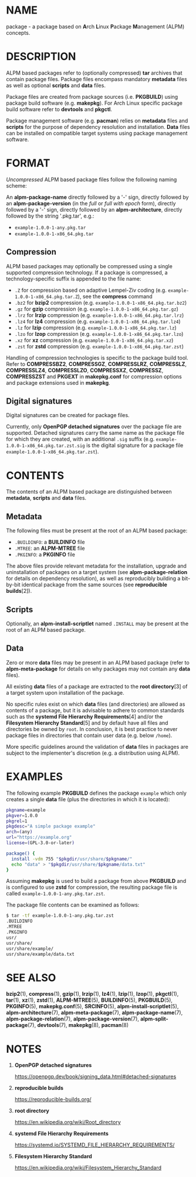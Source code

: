 # NAME

package - a package based on **A**rch **L**inux **P**ackage **M**anagement (ALPM) concepts.

# DESCRIPTION

ALPM based packages refer to (optionally compressed) **tar** archives that contain package files.
Package files encompass mandatory **metadata** files as well as optional **scripts** and **data** files.

Package files are created from package sources (i.e. **PKGBUILD**) using package build software (e.g. **makepkg**).
For Arch Linux specific package build software refer to **devtools** and **pkgctl**.

Package management software (e.g. **pacman**) relies on **metadata** files and **scripts** for the purpose of dependency resolution and installation.
**Data** files can be installed on compatible target systems using package management software.

# FORMAT

_Uncompressed_ ALPM based package files follow the following naming scheme:

An **alpm-package-name** directly followed by a '-' sign, directly followed by an **alpm-package-version** (in the _full_ or _full with epoch_ form), directly followed by a '-' sign, directly followed by an **alpm-architecture**, directly followed by the string '.pkg.tar', e.g.:

- `example-1.0.0-1-any.pkg.tar`
- `example-1.0.0-1-x86_64.pkg.tar`

## Compression

ALPM based packages may optionally be compressed using a single supported compression technology.
If a package is compressed, a technology-specific suffix is appended to the file name:

- `.Z` for compression based on adaptive Lempel-Ziv coding (e.g. `example-1.0.0-1-x86_64.pkg.tar.Z`), see the **compress** command
- `.bz2` for **bzip2** compression (e.g. `example-1.0.0-1-x86_64.pkg.tar.bz2`)
- `.gz` for **gzip** compression (e.g. `example-1.0.0-1-x86_64.pkg.tar.gz`)
- `.lrz` for **lrzip** compression (e.g. `example-1.0.0-1-x86_64.pkg.tar.lrz`)
- `.lz4` for **lz4** compression (e.g. `example-1.0.0-1-x86_64.pkg.tar.lz4`)
- `.lz` for **lzip** compression (e.g. `example-1.0.0-1-x86_64.pkg.tar.lz`)
- `.lzo` for **lzop** compression (e.g. `example-1.0.0-1-x86_64.pkg.tar.lzo`)
- `.xz` for **xz** compression (e.g. `example-1.0.0-1-x86_64.pkg.tar.xz`)
- `.zst` for **zstd** compression (e.g. `example-1.0.0-1-x86_64.pkg.tar.zst`)

Handling of compression technologies is specific to the package build tool.
Refer to **COMPRESSBZ2**, **COMPRESSGZ**, **COMPRESSLRZ**, **COMPRESSLZ**, **COMPRESSLZ4**, **COMPRESSLZO**, **COMPRESSXZ**, **COMPRESSZ**, **COMPRESSZST** and **PKGEXT** in **makepkg.conf** for compression options and package extensions used in **makepkg**.

## Digital signatures

Digital signatures can be created for package files.

Currently, only **OpenPGP detached signatures** over the package file are supported.
Detached signatures carry the same name as the package file for which they are created, with an additional `.sig` suffix (e.g. `example-1.0.0-1-x86_64.pkg.tar.zst.sig` is the digital signature for a package file `example-1.0.0-1-x86_64.pkg.tar.zst`).

# CONTENTS

The contents of an ALPM based package are distinguished between **metadata**, **scripts** and **data** files.

## Metadata

The following files must be present at the root of an ALPM based package:

- `.BUILDINFO`: a **BUILDINFO** file
- `.MTREE`: an **ALPM-MTREE** file
- `.PKGINFO`: a **PKGINFO** file

The above files provide relevant metadata for the installation, upgrade and uninstallation of packages on a target system (see **alpm-package-relation** for details on dependency resolution), as well as reproducibly building a bit-by-bit identical package from the same sources (see **reproducible builds**[2]).

## Scripts

Optionally, an **alpm-install-scriptlet** named `.INSTALL` may be present at the root of an ALPM based package.

## Data

Zero or more **data** files may be present in an ALPM based package (refer to **alpm-meta-package** for details on why packages may not contain any **data** files).

All existing **data** files of a package are extracted to the **root directory**[3] of a target system upon installation of the package.

No specific rules exist on which **data** files (and directories) are allowed as contents of a package, but it is advisable to adhere to common standards such as the **systemd File Hierarchy Requirements**[4] and/or the **Filesystem Hierarchy Standard**[5] and by default have all files and directories be owned by `root`.
In conclusion, it is best practice to never package files in directories that contain user data (e.g. below `/home`).

More specific guidelines around the validation of **data** files in packages are subject to the implementer's discretion (e.g. a distribution using ALPM).

# EXAMPLES

The following example **PKGBUILD** defines the package `example` which only creates a single **data** file (plus the directories in which it is located):

```bash
pkgname=example
pkgver=1.0.0
pkgrel=1
pkgdesc="A simple package example"
arch=(any)
url="https://example.org"
license=(GPL-3.0-or-later)

package() {
  install -vdm 755 "$pkgdir/usr/share/$pkgname/"
  echo "data" > "$pkgdir/usr/share/$pkgname/data.txt"
}
```

Assuming **makepkg** is used to build a package from above **PKGBUILD** and is configured to use **zstd** for compression, the resulting package file is called `example-1.0.0-1-any.pkg.tar.zst`.

The package file contents can be examined as follows:

```bash
$ tar -tf example-1.0.0-1-any.pkg.tar.zst
.BUILDINFO
.MTREE
.PKGINFO
usr/
usr/share/
usr/share/example/
usr/share/example/data.txt
```

# SEE ALSO

**bzip2**(1), **compress**(1), **gzip**(1), **lrzip**(1), **lz4**(1), **lzip**(1), **lzop**(1), **pkgctl**(1), **tar**(1), **xz**(1), **zstd**(1), **ALPM-MTREE**(5), **BUILDINFO**(5), **PKGBUILD**(5), **PKGINFO**(5), **makepkg.conf**(5), **SRCINFO**(5), **alpm-install-scriptlet**(5), **alpm-architecture**(7), **alpm-meta-package**(7), **alpm-package-name**(7), **alpm-package-relation**(7), **alpm-package-version**(7), **alpm-split-package**(7), **devtools**(7), **makepkg**(8), **pacman**(8)

# NOTES

1. **OpenPGP detached signatures**

   https://openpgp.dev/book/signing_data.html#detached-signatures

1. **reproducible builds**

   https://reproducible-builds.org/

1. **root directory**

   https://en.wikipedia.org/wiki/Root_directory

1. **systemd File Hierarchy Requirements**

   https://systemd.io/SYSTEMD_FILE_HIERARCHY_REQUIREMENTS/

1. **Filesystem Hierarchy Standard**

   https://en.wikipedia.org/wiki/Filesystem_Hierarchy_Standard
